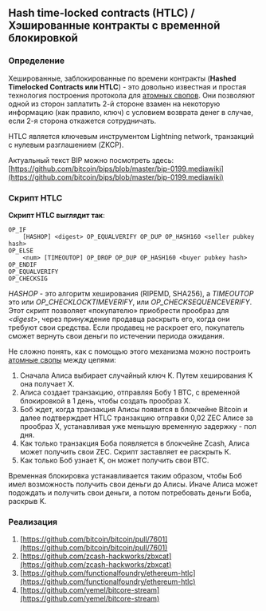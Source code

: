 
Hash time-locked contracts (HTLC) / Хэшированные контракты с временной блокировкой
----

### Определение

Хешированные, заблокированные по времени контракты (**Hashed Timelocked Contracts или HTLC**) - это довольно известная и простая технология построения протокола для [атомных свопов](atomic-swaps.md). Они позволяют одной из сторон заплатить 2-й стороне взамен на некоторую информацию (как правило, ключ) с условием возврата денег в случае, если 2-я сторона откажется сотрудничать.

HTLC является ключевым инструментом Lightning network, транзакций с нулевым разглашением (ZKCP).

Актуальный текст BIP можно посмотреть здесь: [https://github.com/bitcoin/bips/blob/master/bip-0199.mediawiki](https://github.com/bitcoin/bips/blob/master/bip-0199.mediawiki)


### Скрипт HTLC

**Скрипт HTLC выглядит так**:

```
OP_IF
	[HASHOP] <digest> OP_EQUALVERIFY OP_DUP OP_HASH160 <seller pubkey hash>            
OP_ELSE
	<num> [TIMEOUTOP] OP_DROP OP_DUP OP_HASH160 <buyer pubkey hash>
OP_ENDIF
OP_EQUALVERIFY
OP_CHECKSIG
```

*HASHOP* - это алгоритм хеширования (RIPEMD, SHA256), а *TIMEOUTOP* это или *OP_CHECKLOCKTIMEVERIFY*, или *OP_CHECKSEQUENCEVERIFY*. Этот скрипт позволяет «покупателю» приобрести прообраз для *\<digest>*, через принуждение продавца раскрыть его, когда они требуют свои средства. Если продавец не раскроет его, покупатель сможет вернуть свои деньги по истечении периода ожидания.

Не сложно понять, как с помощью этого механизма можно построить [атомные свопы](atomic-swaps.md) между цепями:

1. Сначала Алиса выбирает случайный ключ K. Путем хеширования K она получает X.
2. Алиса создает транзакцию, отправляя Бобу 1 BTC, с временной блокировкой в 1 день, чтобы создать прообраз X.
3. Боб ждет, когда транзакция Алисы появится в блокчейне Bitcoin и далее подтверждает HTLC транзакцию отправки 0,02 ZEC Алисе за прообраз X, устанавливая уже меньшую временную задержку - пол дня.
4. Как только транзакция Боба появляется в блокчейне Zcash, Алиса может получить свои ZEC. Скрипт заставляет ее раскрыть К.
5. Как только Боб узнает K, он может получить свои BTC.

Временная блокировка устанавливается таким образом, чтобы Боб имел возможность получить свои деньги до Алисы. Иначе Алиса может подождать и получить свои деньги, а потом потребовать деньги Боба, раскрыв K.

### Реализация
1. [https://github.com/bitcoin/bitcoin/pull/7601](https://github.com/bitcoin/bitcoin/pull/7601)
2. [https://github.com/zcash-hackworks/zbxcat](https://github.com/zcash-hackworks/zbxcat)
3. [https://github.com/functionalfoundry/ethereum-htlc](https://github.com/functionalfoundry/ethereum-htlc)
4. [https://github.com/yemel/bitcore-stream](https://github.com/yemel/bitcore-stream)

